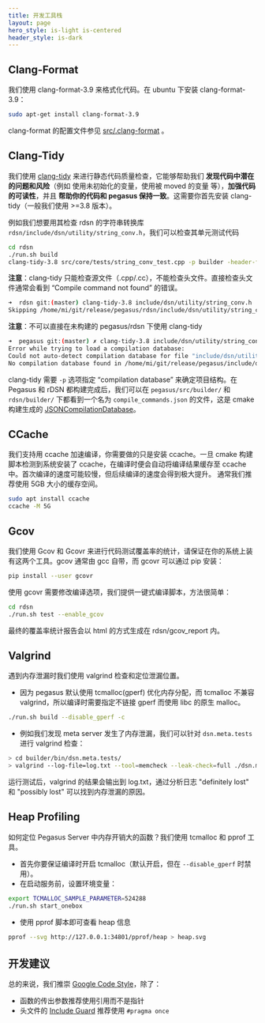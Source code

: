 ```yaml
---
title: 开发工具栈
layout: page
hero_style: is-light is-centered
header_style: is-dark
---
```


## Clang-Format

我们使用 clang-format-3.9 来格式化代码。在 ubuntu 下安装 clang-format-3.9：

```bash
sudo apt-get install clang-format-3.9
```

clang-format 的配置文件参见 [src/.clang-format](https://github.com/XiaoMi/pegasus/blob/master/src/.clang-format) 。

## Clang-Tidy

我们使用 [clang-tidy](http://clang.llvm.org/extra/clang-tidy/) 来进行静态代码质量检查，它能够帮助我们 **发现代码中潜在的问题和风险**（例如 使用未初始化的变量，使用被 moved 的变量 等），**加强代码的可读性**，并且 **帮助你的代码和 pegasus 保持一致**。这需要你首先安装 clang-tidy（一般我们使用 >=3.8 版本）。

例如我们想要用其检查 rdsn 的字符串转换库 `rdsn/include/dsn/utility/string_conv.h`，我们可以检查其单元测试代码

```bash
cd rdsn
./run.sh build
clang-tidy-3.8 src/core/tests/string_conv_test.cpp -p builder -header-filter=.*
```

**注意**：clang-tidy 只能检查源文件（.cpp/.cc），不能检查头文件。直接检查头文件通常会看到 “Compile command not found” 的错误。

```bash
➜  rdsn git:(master) clang-tidy-3.8 include/dsn/utility/string_conv.h  -p builder -header-filter=.* 
Skipping /home/mi/git/release/pegasus/rdsn/include/dsn/utility/string_conv.h. Compile command not found.
```

**注意**：不可以直接在未构建的 pegasus/rdsn 下使用 clang-tidy 

```bash
➜  pegasus git:(master) ✗ clang-tidy-3.8 include/dsn/utility/string_conv.h -header-filter=.* 
Error while trying to load a compilation database:
Could not auto-detect compilation database for file "include/dsn/utility/string_conv.h"
No compilation database found in /home/mi/git/release/pegasus/include/dsn/utility or any parent directory
```

clang-tidy 需要 `-p` 选项指定 “compilation database” 来确定项目结构。在 Pegasus 和 rDSN 都构建完成后，我们可以在 `pegasus/src/builder/` 和 `rdsn/builder/` 下都看到一个名为 `compile_commands.json` 的文件，这是 cmake 构建生成的 [JSONCompilationDatabase](https://clang.llvm.org/docs/JSONCompilationDatabase.html)。

## CCache

我们支持用 ccache 加速编译，你需要做的只是安装 ccache。一旦 cmake 构建脚本检测到系统安装了 ccache，在编译时便会自动将编译结果缓存至 ccache 中。首次编译的速度可能较慢，但后续编译的速度会得到极大提升。
通常我们推荐使用 5GB 大小的缓存空间。

```bash
sudo apt install ccache
ccache -M 5G
```

## Gcov

我们使用 Gcov 和 Gcovr 来进行代码测试覆盖率的统计，请保证在你的系统上装有这两个工具。gcov 通常由 gcc 自带，而 gcovr 可以通过 pip 安装：

```bash
pip install --user gcovr
```

使用 gcovr 需要修改编译选项，我们提供一键式编译脚本，方法很简单：

```bash
cd rdsn
./run.sh test --enable_gcov
```

最终的覆盖率统计报告会以 html 的方式生成在 rdsn/gcov_report 内。

## Valgrind

遇到内存泄漏时我们使用 valgrind 检查和定位泄漏位置。

- 因为 pegasus 默认使用 tcmalloc(gperf) 优化内存分配，而 tcmalloc 不兼容 valgrind，所以编译时需要指定不链接 gperf 而使用 libc 的原生 malloc。

```bash
./run.sh build --disable_gperf -c
```

- 例如我们发现 meta server 发生了内存泄漏，我们可以针对 `dsn.meta.tests` 进行 valgrind 检查：

```bash
> cd builder/bin/dsn.meta.tests/
> valgrind --log-file=log.txt --tool=memcheck --leak-check=full ./dsn.meta.tests config-test.ini
```

运行测试后，valgrind 的结果会输出到 log.txt，通过分析日志 "definitely lost" 和 "possibly lost" 可以找到内存泄漏的原因。

## Heap Profiling

如何定位 Pegasus Server 中内存开销大的函数？我们使用 tcmalloc 和 pprof 工具。

* 首先你要保证编译时开启 tcmalloc（默认开启，但在 `--disable_gperf` 时禁用）。
* 在启动服务前，设置环境变量：

```bash
export TCMALLOC_SAMPLE_PARAMETER=524288
./run.sh start_onebox
```

* 使用 pprof 脚本即可查看 heap 信息

```bash
pprof --svg http://127.0.0.1:34801/pprof/heap > heap.svg
```

## 开发建议

总的来说，我们推崇 [Google Code Style](https://google.github.io/styleguide/cppguide.html)，除了：

* 函数的传出参数推荐使用引用而不是指针
* 头文件的 [Include Guard](https://en.wikipedia.org/wiki/Include_guard) 推荐使用 `#pragma once`
